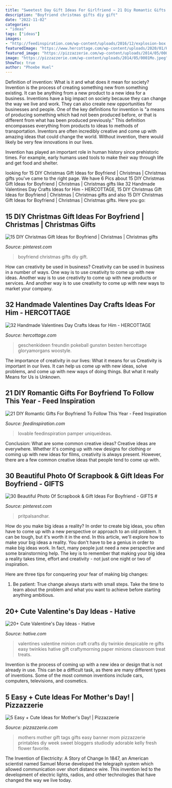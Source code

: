 ```yaml
---
title: "Sweetest Day Gift Ideas For Girlfriend ~ 21 Diy Romantic Gifts For Boyfriend To Follow This Year"
description: "Boyfriend christmas gifts diy gift"
date: "2022-11-02"
categories:
- "ideas"
tags: ["ideas"]
images:
- "http://feedinspiration.com/wp-content/uploads/2016/12/explosion-box.jpg"
featuredImage: "https://www.hercottage.com/wp-content/uploads/2020/01/Handmade-Valentines-Day-Crafts-Ideas-for-Him-10.jpg"
featured_image: "https://pizzazzerie.com/wp-content/uploads/2014/05/0001Mo.jpeg"
image: "https://pizzazzerie.com/wp-content/uploads/2014/05/0001Mo.jpeg"
ShowToc: true
author: "Phoebe Huel"
---
```



Definition of invention: What is it and what does it mean for society?
Invention is the process of creating something new from something existing. It can be anything from a new product to a new idea for a business. Inventions have a big impact on society because they can change the way we live and work. They can also create new opportunities for businesses and people.
One of the key definitions for invention is "a means of producing something which had not been produced before, or that is different from what has been produced previously." This definition encompasses everything from products to ideas to methods of transportation. Inventors are often incredibly creative and come up with amazing ideas that could change the world. Without invention, there would likely be very few innovations in our lives.

Invention has played an important role in human history since prehistoric times. For example, early humans used tools to make their way through life and get food and shelter.

	

		
looking for 15 DIY Christmas Gift Ideas for Boyfriend | Christmas | Christmas gifts you've came to the right page. We have 6 Pics about 15 DIY Christmas Gift Ideas for Boyfriend | Christmas | Christmas gifts like 32 Handmade Valentines Day Crafts Ideas for Him - HERCOTTAGE, 15 DIY Christmas Gift Ideas for Boyfriend | Christmas | Christmas gifts and also 15 DIY Christmas Gift Ideas for Boyfriend | Christmas | Christmas gifts. Here you go:
		
    
## 15 DIY Christmas Gift Ideas For Boyfriend | Christmas | Christmas Gifts

<img loading=lazy src="https://i.pinimg.com/564x/62/e0/51/62e05175581722988610944851ffeb55.jpg" onerror="this.onerror=null;this.src='https://tse2.mm.bing.net/th?id=OIP.GTzPpXphI9PswwEspLa3aQHaJ4&amp;pid=15.1';" alt="15 DIY Christmas Gift Ideas for Boyfriend | Christmas | Christmas gifts">

_Source: pinterest.com_

>boyfriend christmas gifts diy gift. 

	

How can creativity be used in business?
Creativity can be used in business in a number of ways. One way is to use creativity to come up with new ideas. Another way is to use creativity to come up with new products or services. And another way is to use creativity to come up with new ways to market your company.

    
## 32 Handmade Valentines Day Crafts Ideas For Him - HERCOTTAGE

<img loading=lazy src="https://www.hercottage.com/wp-content/uploads/2020/01/Handmade-Valentines-Day-Crafts-Ideas-for-Him-10.jpg" onerror="this.onerror=null;this.src='https://tse1.mm.bing.net/th?id=OIP.sbviIXw4PycK719EbF0Q3gHaLF&amp;pid=15.1';" alt="32 Handmade Valentines Day Crafts Ideas for Him - HERCOTTAGE">

_Source: hercottage.com_

>geschenkideen freundin pokeball gunsten besten hercottage gloryamorgans woostyle. 

	

The importance of creativity in our lives: What it means for us
Creativity is important in our lives. It can help us come up with new ideas, solve problems, and come up with new ways of doing things. But what it really Means for Us is Unknown.

    
## 21 DIY Romantic Gifts For Boyfriend To Follow This Year - Feed Inspiration

<img loading=lazy src="http://feedinspiration.com/wp-content/uploads/2016/12/explosion-box.jpg" onerror="this.onerror=null;this.src='https://tse3.mm.bing.net/th?id=OIP.QC5wE7YIiqPdfEjSU5uX_wHaLH&amp;pid=15.1';" alt="21 DIY Romantic Gifts For Boyfriend To Follow This Year - Feed Inspiration">

_Source: feedinspiration.com_

>lovable feedinspiration pamper uniqueideas. 

	

Conclusion: What are some common creative ideas?
Creative ideas are everywhere. Whether it's coming up with new designs for clothing or coming up with new ideas for films, creativity is always present. However, there are a few common creative ideas that people tend to come up with.

    
## 30 Beautiful Photo Of Scrapbook &amp; Gift Ideas For Boyfriend - GIFTS #

<img loading=lazy src="https://i.pinimg.com/736x/a4/93/a3/a493a3f8d9675065a35f372a6668b05e.jpg" onerror="this.onerror=null;this.src='https://tse3.mm.bing.net/th?id=OIP.n47c7vWupobfP6pqHP_7iwHaQJ&amp;pid=15.1';" alt="30 Beautiful Photo Of Scrapbook &amp; Gift Ideas For Boyfriend - GIFTS #">

_Source: pinterest.com_

>pritpalsandhar. 

	

How do you make big ideas a reality?
In order to create big ideas, you often have to come up with a new perspective or approach to an old problem. It can be tough, but it's worth it in the end. In this article, we'll explore how to make your big ideas a reality.
You don't have to be a genius in order to make big ideas work. In fact, many people just need a new perspective and some brainstorming help. The key is to remember that making your big idea a reality takes time, effort and creativity - not just one night or two of inspiration.

Here are three tips for conquering your fear of making big changes: 
1) Be patient: True change always starts with small steps. Take the time to learn about the problem and what you want to achieve before starting anything ambitious.

    
## 20+ Cute Valentine&#039;s Day Ideas - Hative

<img loading=lazy src="https://hative.com/wp-content/uploads/2015/01/valentines-day-ideas/4-valentines-day-ideas.jpg" onerror="this.onerror=null;this.src='https://tse2.mm.bing.net/th?id=OIP.eXDO8u3-MCrTnK-7dfBloQHaLf&amp;pid=15.1';" alt="20+ Cute Valentine&#039;s Day Ideas - Hative">

_Source: hative.com_

>valentines valentine minion craft crafts diy twinkie despicable re gifts easy twinkies hative gift craftymorning paper minions classroom treat treats. 

	

Invention is the process of coming up with a new idea or design that is not already in use. This can be a difficult task, as there are many different types of inventions. Some of the most common inventions include cars, computers, televisions, and cosmetics.

    
## 5 Easy + Cute Ideas For Mother&#039;s Day! | Pizzazzerie

<img loading=lazy src="https://pizzazzerie.com/wp-content/uploads/2014/05/0001Mo.jpeg" onerror="this.onerror=null;this.src='https://tse3.mm.bing.net/th?id=OIP.VToufoG8EV9_3oYLQTXpHgHaJ7&amp;pid=15.1';" alt="5 Easy + Cute Ideas for Mother&#039;s Day! | Pizzazzerie">

_Source: pizzazzerie.com_

>mothers mother gift tags gifts easy banner mom pizzazzerie printables diy week sweet bloggers studiodiy adorable kelly fresh flower favorite. 

	

The Invention of Electricity: A Story of Change
In 1847, an American scientist named Samuel Morse developed the telegraph system which allowed communication over short distance wire. This invention led to the development of electric lights, radios, and other technologies that have changed the way we live today.

